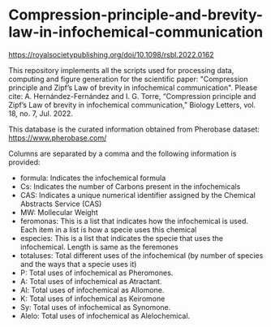 # Compression-principle-and-brevity-law-in-infochemical-communication
https://royalsocietypublishing.org/doi/10.1098/rsbl.2022.0162

This repository implements all the scripts used for processing data, computing and figure generation for the scientific paper: "Compression principle and Zipf’s Law of brevity in infochemical communication". Please cite: A. Hernández-Fernández and I. G. Torre, “Compression principle and Zipf’s Law of brevity in infochemical communication,” Biology Letters, vol. 18, no. 7, Jul. 2022.



This database is the curated information obtained from Pherobase dataset: https://www.pherobase.com/

Columns are separated by a comma and the following information is provided:
* formula: Indicates the infochemical formula
* Cs: Indicates the number of Carbons present in the infochemicals
* CAS: Indicates a unique numerical identifier assigned by the Chemical Abstracts Service (CAS)
* MW: Mollecular Weight
* feromonas: This is a list that indicates how the infochemical is used. Each item in a list is how a specie uses this chemical 
* especies: This is a list that indicates the specie that uses the infochemical. Length is same as the feremones 
* totaluses: Total different uses of the infochemical (by number of species and the ways that a specie uses it) 
* P: Total uses of infochemical as Pheromones.
* A: Total uses of infochemical as Atractant.
* Al: Total uses of infochemical as Allomone.
* K: Total uses of infochemical as Keiromone
* Sy: Total uses of infochemical as Synomone.
* Alelo: Total uses of infochemical as Alelochemical.
